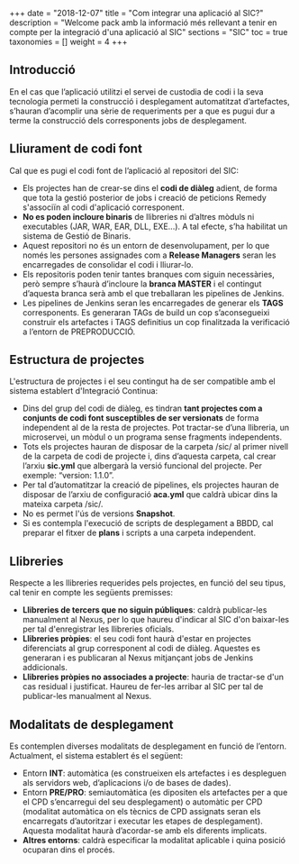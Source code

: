 +++
date        = "2018-12-07"
title       = "Com integrar una aplicació al SIC?"
description = "Welcome pack amb la informació més rellevant a tenir en compte per la integració d'una aplicació al SIC"
sections    = "SIC"
toc         = true
taxonomies  = []
weight 		= 4
+++

## Introducció

En el cas que l’aplicació utilitzi el servei de custodia de codi i la seva tecnologia permeti la construcció i desplegament automatitzat d’artefactes, s’hauran d’acomplir una sèrie de requeriments per a que es pugui dur a terme la construcció dels corresponents jobs de desplegament.

## Lliurament de codi font

Cal que es pugi el codi font de l’aplicació al repositori del SIC:

* Els projectes han de crear-se dins el **codi de diàleg** adient, de forma que tota la gestió posterior de jobs i creació de peticions Remedy s'associïn al codi d'aplicació corresponent.
* **No es poden incloure binaris** de llibreries ni d’altres mòduls ni executables (JAR, WAR, EAR, DLL, EXE...). A tal efecte, s’ha habilitat un sistema de Gestió de Binaris.
* Aquest repositori no és un entorn de desenvolupament, per lo que només les persones assignades com a **Release Managers** seran les encarregades de consolidar el codi i lliurar-lo.
* Els repositoris poden tenir tantes branques com siguin necessàries, però sempre s’haurà d’incloure la **branca MASTER** i el contingut d’aquesta branca serà amb el que treballaran les pipelines de Jenkins.
* Les pipelines de Jenkins seran les encarregades de generar els **TAGS** corresponents. Es generaran TAGs de build un cop s’aconsegueixi construir els artefactes i TAGS definitius un cop finalitzada la verificació a l’entorn de PREPRODUCCIÓ.

## Estructura de projectes
L'estructura de projectes i el seu contingut ha de ser compatible amb el sistema establert d'Integració Continua:

* Dins del grup del codi de diàleg, es tindran **tant projectes com a conjunts de codi font susceptibles de ser versionats** de forma independent al de la resta de projectes. Pot tractar-se d’una llibreria, un microservei, un mòdul o un programa sense fragments independents.
* Tots els projectes hauran de disposar de la carpeta /sic/ al primer nivell de la carpeta de codi de projecte i, dins d’aquesta carpeta, cal crear l’arxiu **sic.yml** que albergarà la versió funcional del projecte. Per exemple: “version: 1.1.0”.
* Per tal d’automatitzar la creació de pipelines, els projectes hauran de disposar de l’arxiu de configuració **aca.yml** que caldrà ubicar dins la mateixa carpeta /sic/.
* No es permet l'ús de versions **Snapshot**.
* Si es contempla l'execució de scripts de desplegament a BBDD, cal preparar el fitxer de **plans** i scripts a una carpeta independent.

## Llibreries
Respecte a les llibreries requerides pels projectes, en funció del seu tipus, cal tenir en compte les següents premisses:

* **Llibreries de tercers que no siguin públiques**: caldrà publicar-les manualment al Nexus, per lo que haureu d'indicar al SIC d'on baixar-les per tal d'enregistrar les llibreries oficials.
* **Llibreries pròpies**: el seu codi font haurà d'estar en projectes diferenciats al grup corresponent al codi de diàleg. Aquestes es generaran i es publicaran al Nexus mitjançant jobs de Jenkins addicionals.
* **Llibreries pròpies no associades a projecte**: hauria de tractar-se d'un cas residual i justificat. Haureu de fer-les arribar al SIC per tal de publicar-les manualment al Nexus.

## Modalitats de desplegament
Es contemplen diverses modalitats de desplegament en funció de l’entorn. Actualment, el sistema establert és el següent:

* Entorn **INT**: automàtica (es construeixen els artefactes i es despleguen als servidors web, d’aplicacions i/o de bases de dades).
* Entorn **PRE/PRO**: semiautomàtica (es dipositen els artefactes per a que el CPD s’encarregui del seu desplegament) o automàtic per CPD (modalitat automàtica on els tècnics de CPD assignats seran els encarregats d’autoritzar i executar les etapes de desplegament). Aquesta modalitat haurà d’acordar-se amb els diferents implicats.
* **Altres entorns**: caldrà especificar la modalitat aplicable i quina posició ocuparan dins el procés.


